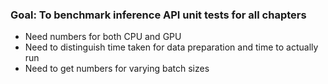 ### Goal: To benchmark inference API unit tests for all chapters

- Need numbers for both CPU and GPU
- Need to distinguish time taken for data preparation and time to actually run
- Need to get numbers for varying batch sizes
